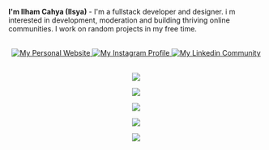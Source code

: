 <b>I'm Ilham Cahya (Ilsya)</b> - I'm a fullstack developer and designer. i m interested in development, moderation and building thriving online communities. I work on random projects in my free time.\
<br />
  <div align="center">
    <a href="https://velixs.com">
      <img alt="My Personal Website" src="https://img.shields.io/static/v1?color=00C1FF&label=Website&message=velixs.com&style=flat&logo=amp&logoColor=ffffff&labelColor=334155">
    </a>
    <a href="https://www.instagram.com/ilsya.velixs/">
      <img alt="My Instagram Profile" src="https://img.shields.io/badge/Instagram-ilsya.velixs-00C1FF?style=flat&logo=instagram&logoColor=ffffff&labelColor=334155">
    </a>
    <a href="https://www.linkedin.com/in/ilsyaa/">
      <img alt="My Linkedin Community" src="https://img.shields.io/static/v1?color=00C1FF&label=Linkedin&message=ilsyaa&style=flat&logo=linkedin&logoColor=ffffff&labelColor=334155">
    </a>
  </div>
  <br />
<p align="center">
  <a href="https://velixs.com">
    <img src="https://skillicons.dev/icons?i=html,css,js,tailwind,bootstrap,materialui,alpinejs,sass,threejs" />
  </a>
</p>
<p align="center">
  <a href="https://velixs.com">
    <img src="https://skillicons.dev/icons?i=php,nodejs,mongodb,mysql,nextjs,gulp,webpack,vite,laravel" />
  </a>
</p>
<p align="center">
  <a href="https://velixs.com">
    <img src="https://skillicons.dev/icons?i=ai,ps,pr,visualstudio,vscode,unity,blender" />
  </a>
</p>

<p align="center"><img src="https://lanyard.kyrie25.me/api/933973034690314251" /></p>
<p align="center"><img src="https://github-readme-stats.vercel.app/api/wakatime?username=ilsyaa&layout=compact&theme=tokyonight" /></p>
